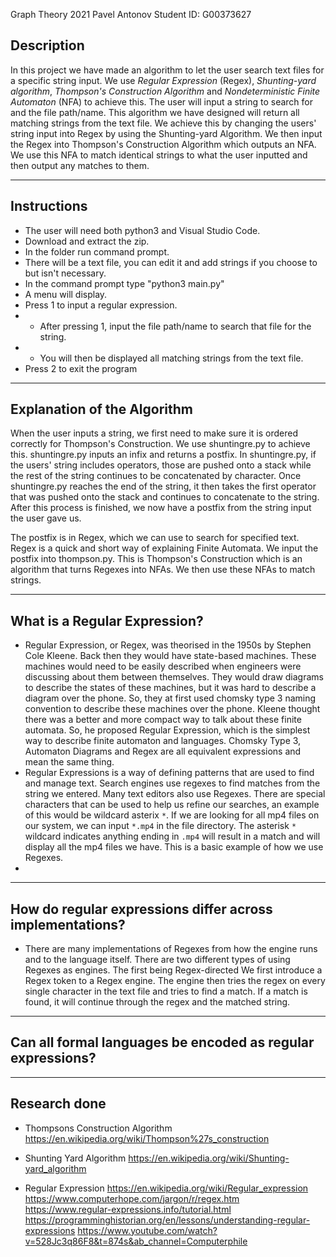 Graph Theory 2021
Pavel Antonov
Student ID: G00373627

## Description

In this project we have made an algorithm to let the user search text files for a specific string input.
We use *Regular Expression* (Regex), *Shunting-yard algorithm*, *Thompson's Construction Algorithm* and *Nondeterministic Finite Automaton* (NFA) to achieve this.
The user will input a string to search for and the file path/name. 
This algorithm we have designed will return all matching strings from the text file.
We achieve this by changing the users' string input into Regex by using the Shunting-yard Algorithm.
We then input the Regex into Thompson's Construction Algorithm which outputs an NFA.
We use this NFA to match identical strings to what the user inputted and then output any matches to them.

-------------------------

## Instructions

- The user will need both python3 and Visual Studio Code. 
- Download and extract the zip.
- In the folder run command prompt.
- There will be a text file, you can edit it and add strings if you choose to but isn't necessary.
- In the command prompt type "python3 main.py"
- A menu will display.
- Press 1 to input a regular expression.
- - After pressing 1, input the file path/name to search that file for the string.
- - You will then be displayed all matching strings from the text file.
- Press 2 to exit the program

-------------------------



## Explanation of the Algorithm

When the user inputs a string, we first need to make sure it is ordered correctly for Thompson's Construction.
We use shuntingre.py to achieve this. shuntingre.py inputs an infix and returns a postfix. In shuntingre.py, if the users' string includes operators, those 
are pushed onto a stack while the rest of the string continues to be concatenated by character. Once shuntingre.py reaches the end of the string, it then takes the first operator 
that was pushed onto the stack and continues to concatenate to the string. After this process is finished, we now have a postfix from the string input the user gave us.

The postfix is in Regex, which we can use to search for specified text. Regex is a quick and short way of explaining Finite Automata. 
We input the postfix into thompson.py. This is Thompson's Construction which is an algorithm that turns Regexes into NFAs. We then use these NFAs to match strings.

-------------------------

## What is a Regular Expression?

- Regular Expression, or Regex, was theorised in the 1950s by Stephen Cole Kleene. 
Back then they would have state-based machines. These machines would need to be easily described when engineers were discussing about them between themselves.
They would draw diagrams to describe the states of these machines, but it was hard to describe a diagram over the phone. So, they at first used chomsky type 3 naming convention to describe these machines over the phone. Kleene thought there was a better and more compact way to talk about these finite automata. So, he proposed Regular Expression, which is the simplest way to describe finite automaton and languages. Chomsky Type 3, Automaton Diagrams and Regex are all equivalent expressions and mean the same thing. 
- Regular Expressions is a way of defining patterns that are used to find and manage text. Search engines use regexes to find matches from the string we entered. Many text editors also use Regexes. There are special characters that can be used to help us refine our searches, an example of this would be wildcard asterix `*`. If we are looking for all mp4 files on our system, we can input `*.mp4` in the file directory. The asterisk `*` wildcard indicates anything ending in `.mp4` will result in a match and will display all the mp4 files we have. This is a basic example of how we use Regexes. 
- 

-------------------------

## How do regular expressions differ across implementations?

- There are many implementations of Regexes from how the engine runs and to the language itself. There are two different types of using Regexes as engines. The first being Regex-directed  We first introduce a Regex token to a Regex engine. The engine then tries the regex on every single character in the text file and tries to find a match. If a match is found, it will continue through the regex and the matched string. 

-------------------------

## Can all formal languages be encoded as regular expressions?

-------------------------

## Research done
- Thompsons Construction Algorithm
https://en.wikipedia.org/wiki/Thompson%27s_construction

- Shunting Yard Algorithm
https://en.wikipedia.org/wiki/Shunting-yard_algorithm

- Regular Expression
https://en.wikipedia.org/wiki/Regular_expression
https://www.computerhope.com/jargon/r/regex.htm
https://www.regular-expressions.info/tutorial.html
https://programminghistorian.org/en/lessons/understanding-regular-expressions
https://www.youtube.com/watch?v=528Jc3q86F8&t=874s&ab_channel=Computerphile
